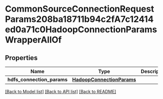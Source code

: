 # CommonSourceConnectionRequestParams208ba18711b94c2fA7c12414ed0a71c0HadoopConnectionParamsWrapperAllOf


## Properties
Name | Type | Description | Notes
------------ | ------------- | ------------- | -------------
**hdfs_connection_params** | [**HadoopConnectionParams**](HadoopConnectionParams.md) |  | [optional] 

[[Back to Model list]](../README.md#documentation-for-models) [[Back to API list]](../README.md#documentation-for-api-endpoints) [[Back to README]](../README.md)



